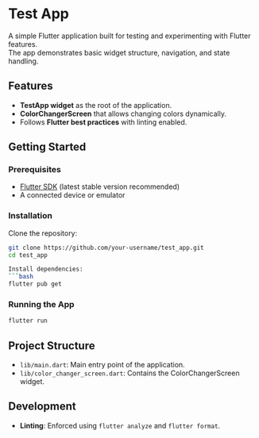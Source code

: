 # Test App

A simple Flutter application built for testing and experimenting with Flutter features.  
The app demonstrates basic widget structure, navigation, and state handling.

## Features

- **TestApp widget** as the root of the application.
- **ColorChangerScreen** that allows changing colors dynamically.
- Follows **Flutter best practices** with linting enabled.

## Getting Started

### Prerequisites
- [Flutter SDK](https://flutter.dev/docs/get-started/install) (latest stable version recommended)
- A connected device or emulator

### Installation
Clone the repository:
```bash
git clone https://github.com/your-username/test_app.git
cd test_app

Install dependencies:
```bash
flutter pub get
```
### Running the App
```bash
flutter run
```

## Project Structure
- `lib/main.dart`: Main entry point of the application.
- `lib/color_changer_screen.dart`: Contains the ColorChangerScreen widget.


## Development
- **Linting**: Enforced using `flutter analyze` and `flutter format`.


